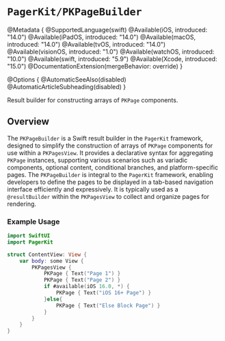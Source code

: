 # ``PagerKit/PKPageBuilder``

@Metadata {
    @SupportedLanguage(swift)
    @Available(iOS, introduced: "14.0")
    @Available(iPadOS, introduced: "14.0")
    @Available(macOS, introduced: "14.0")
    @Available(tvOS, introduced: "14.0")
    @Available(visionOS, introduced: "1.0")
    @Available(watchOS, introduced: "10.0")
    @Available(swift, introduced: "5.9")
    @Available(Xcode, introduced: "15.0")
    @DocumentationExtension(mergeBehavior: override)
}

@Options {
    @AutomaticSeeAlso(disabled)
    @AutomaticArticleSubheading(disabled)
}

Result builder for constructing arrays of ``PKPage`` components.

## Overview

The `PKPageBuilder` is a Swift result builder in the `PagerKit` framework, designed to simplify the construction of arrays of `PKPage` components for use within a `PKPagesView`. It provides a declarative syntax for aggregating `PKPage` instances, supporting various scenarios such as variadic components, optional content, conditional branches, and platform-specific pages. The `PKPageBuilder` is integral to the `PagerKit` framework, enabling developers to define the pages to be displayed in a tab-based navigation interface efficiently and expressively. It is typically used as a `@resultBuilder` within the `PKPagesView` to collect and organize pages for rendering.

### Example Usage
```swift
import SwiftUI
import PagerKit

struct ContentView: View {
    var body: some View {
        PKPagesView {
            PKPage { Text("Page 1") }
            PKPage { Text("Page 2") }
            if #available(iOS 16.0, *) {
                PKPage { Text("iOS 16+ Page") }
            }else{
                PKPage { Text("Else Block Page") }
            }
        }
    }
}
```

